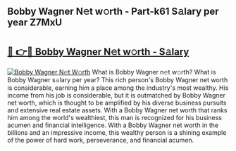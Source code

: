 ## Bobby Wagner N𝚎t w𝚘rth - Part-k61 S𝚊lary per year Z7MxU

# <h2><a href="http://gc2bch7.nevu.top/?p=Bobby+Wagner">🔗 👉🔴 Bobby Wagner N𝚎t w𝚘rth - S𝚊lary</a></h2>

[![Bobby Wagner N𝚎t W𝚘rth](https://i.imgur.com/Oavwk0R.jpeg)](http://gc2bch7.nevu.top/?p=Bobby+Wagner)
What is Bobby Wagner n𝚎t w𝚘rth? What is Bobby Wagner s𝚊lary per year?
This rich person's Bobby Wagner net worth is considerable, earning him a place among the industry's most wealthy. His income from his job is considerable, but it is outmatched by Bobby Wagner net worth, which is thought to be amplified by his diverse business pursuits and extensive real estate assets. With a Bobby Wagner net worth that ranks him among the world's wealthiest, this man is recognized for his business acumen and financial intelligence. With a Bobby Wagner net worth in the billions and an impressive income, this wealthy person is a shining example of the power of hard work, perseverance, and financial acumen.
